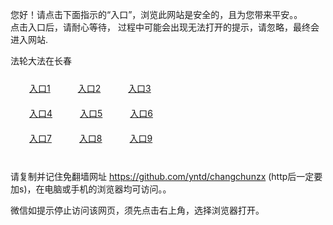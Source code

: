 您好！请点击下面指示的“入口”，浏览此网站是安全的，且为您带来平安。。 <br/>
点击入口后，请耐心等待， 过程中可能会出现无法打开的提示，请忽略，最终会进入网站. </br>

法轮大法在长春<br/>
<div style="padding:10px"><a style="margin:20px" target="_blank" href="https://d31ve4c7yv2mdl.cloudfront.net/2Qpsp?skydonae" id="ccLink1" rel="nofollow">入口1</a> <a target="_blank" style="margin:20px" href="https://d2jg1zswmxqbkl.cloudfront.net/2Qpsp?naaguwll" id="ccLink2" rel="nofollow">入口2</a> <a style="margin:20px" target="_blank" href="https://d3vxr5y0b9ar8x.cloudfront.net/2Qpsp?ucexzaqg" id="ccLink3" rel="nofollow">入口3</a></div>

<div style="padding:10px" ><a style="margin:20px" target="_blank" href="https://d31ve4c7yv2mdl.cloudfront.net/2Qpsp?skydonae" id="ccLink4" rel="nofollow">入口4</a> <a style="margin:20px" href="https://d2jg1zswmxqbkl.cloudfront.net/2Qpsp?naaguwll" target="_blank" id="ccLink5" rel="nofollow">入口5</a> <a style="margin:20px" href="https://d3vxr5y0b9ar8x.cloudfront.net/2Qpsp?ucexzaqg" target="_blank" id="ccLink6" rel="nofollow">入口6</a></div>

<div style="padding:10px"><a style="margin:20px" target="_blank" href="https://d31ve4c7yv2mdl.cloudfront.net/2Qpsp?skydonae" id="ccLink7" rel="nofollow">入口7</a> <a style="margin:20px" href="https://d2jg1zswmxqbkl.cloudfront.net/2Qpsp?naaguwll" target="_blank" id="ccLink8" rel="nofollow">入口8</a> <a style="margin:20px" target="_blank" href="https://d3vxr5y0b9ar8x.cloudfront.net/2Qpsp?ucexzaqg" id="ccLink9" rel="nofollow">入口9</a></div>

<br/>



请复制并记住免翻墙网址 https://github.com/yntd/changchunzx (http后一定要加s)，在电脑或手机的浏览器均可访问。。<br/>

微信如提示停止访问该网页，须先点击右上角，选择浏览器打开。
